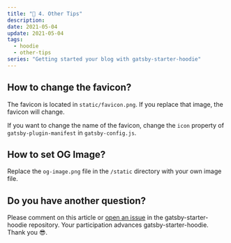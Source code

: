 ```yaml
---
title: "🤩 4. Other Tips"
description:
date: 2021-05-04
update: 2021-05-04
tags:
  - hoodie
  - other-tips
series: "Getting started your blog with gatsby-starter-hoodie"
---
```


## How to change the favicon?

The favicon is located in `static/favicon.png`. If you replace that image, the favicon will change.

If you want to change the name of the favicon, change the `icon` property of `gatsby-plugin-manifest` in `gatsby-config.js`.

## How to set OG Image?

Replace the `og-image.png` file in the `/static` directory with your own image file.

## Do you have another question?

Please comment on this article or [open an issue](https://github.com/devHudi/gatsby-starter-hoodie/issues) in the gatsby-starter-hoodie repository. Your participation advances gatsby-starter-hoodie. Thank you 😎.
